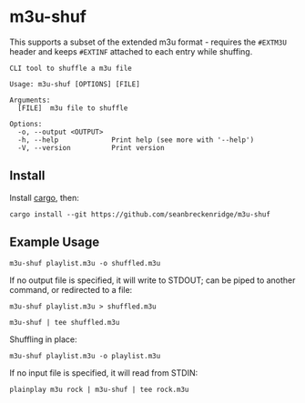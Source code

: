 # m3u-shuf

This supports a subset of the extended m3u format - requires the `#EXTM3U` header and keeps `#EXTINF` attached to each entry while shuffing.

```
CLI tool to shuffle a m3u file

Usage: m3u-shuf [OPTIONS] [FILE]

Arguments:
  [FILE]  m3u file to shuffle

Options:
  -o, --output <OUTPUT>  
  -h, --help             Print help (see more with '--help')
  -V, --version          Print version
```

## Install

Install [cargo](https://doc.rust-lang.org/cargo/getting-started/installation.html), then:

```
cargo install --git https://github.com/seanbreckenridge/m3u-shuf
```

## Example Usage

`m3u-shuf playlist.m3u -o shuffled.m3u`

If no output file is specified, it will write to STDOUT; can be piped to another command, or redirected to a file:

`m3u-shuf playlist.m3u > shuffled.m3u`

`m3u-shuf | tee shuffled.m3u`

Shuffling in place:

`m3u-shuf playlist.m3u -o playlist.m3u`

If no input file is specified, it will read from STDIN:

`plainplay m3u rock | m3u-shuf | tee rock.m3u`
